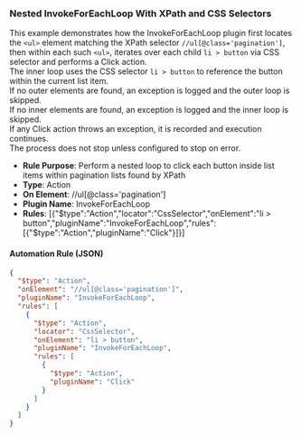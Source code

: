 ### Nested InvokeForEachLoop With XPath and CSS Selectors

This example demonstrates how the InvokeForEachLoop plugin first locates the `<ul>` element matching the XPath selector `//ul[@class='pagination']`, then within each such `<ul>`, iterates over each child `li > button` via CSS selector and performs a Click action.  
The inner loop uses the CSS selector `li > button` to reference the button within the current list item.  
If no outer elements are found, an exception is logged and the outer loop is skipped.  
If no inner elements are found, an exception is logged and the inner loop is skipped.  
If any Click action throws an exception, it is recorded and execution continues.  
The process does not stop unless configured to stop on error.

- **Rule Purpose**: Perform a nested loop to click each button inside list items within pagination lists found by XPath  
- **Type**: Action  
- **On Element**: //ul[@class='pagination']  
- **Plugin Name**: InvokeForEachLoop  
- **Rules**: [{"$type":"Action","locator":"CssSelector","onElement":"li > button","pluginName":"InvokeForEachLoop","rules":[{"$type":"Action","pluginName":"Click"}]}]  

#### Automation Rule (JSON)

```json
{
  "$type": "Action",
  "onElement": "//ul[@class='pagination']",
  "pluginName": "InvokeForEachLoop",
  "rules": [
    {
      "$type": "Action",
      "locator": "CssSelector",
      "onElement": "li > button",
      "pluginName": "InvokeForEachLoop",
      "rules": [
        {
          "$type": "Action",
          "pluginName": "Click"
        }
      ]
    }
  ]
}
```
